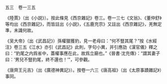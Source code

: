 五三　卷一三五

《陸賈》（出《小説》）。按此條見《西京雜記》卷三。卷一三七《文翁》、《董仲舒》等均出《西京雜記》，而皆註出《小説》，《五鹿充宗》又註出《西京雜記》，羌無定準，未識何故。

《吴大帝》（出《武昌記》）孫權獵獲豹，見一老母曰：“何不豎其尾？”按《水經注》卷三五《江水》亦引《武昌記》此則，字句小異，并引應劭《漢官儀》釋之曰：“豹尾之内爲省中，蓋權事應在此，故爲立廟也。”《晉書·沈充傳》：“謂其妻子曰：‘男兒不豎豹尾，終不還也！’”，可參觀。

《唐齊王元吉》（出《廣德神異記》）。按卷一六三《唐高祖》（出《太原事蹟雜記》）事同。